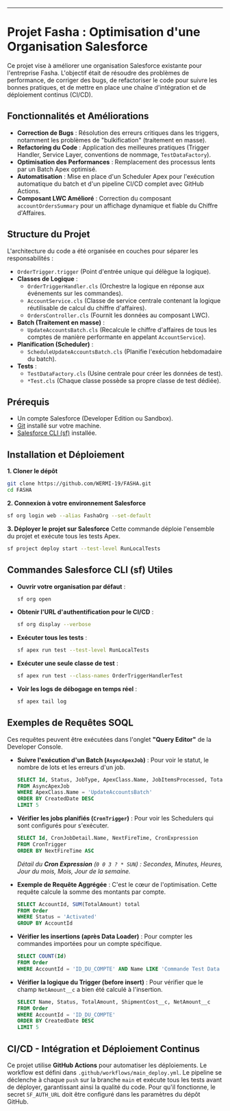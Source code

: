 
-----

# **Projet Fasha : Optimisation d'une Organisation Salesforce**

Ce projet vise à améliorer une organisation Salesforce existante pour l'entreprise Fasha. L'objectif était de résoudre des problèmes de performance, de corriger des bugs, de refactoriser le code pour suivre les bonnes pratiques, et de mettre en place une chaîne d'intégration et de déploiement continus (CI/CD).

## **Fonctionnalités et Améliorations**

  * **Correction de Bugs** : Résolution des erreurs critiques dans les triggers, notamment les problèmes de "bulkification" (traitement en masse).
  * **Refactoring du Code** : Application des meilleures pratiques (Trigger Handler, Service Layer, conventions de nommage, `TestDataFactory`).
  * **Optimisation des Performances** : Remplacement des processus lents par un Batch Apex optimisé.
  * **Automatisation** : Mise en place d'un Scheduler Apex pour l'exécution automatique du batch et d'un pipeline CI/CD complet avec GitHub Actions.
  * **Composant LWC Amélioré** : Correction du composant `accountOrdersSummary` pour un affichage dynamique et fiable du Chiffre d'Affaires.

## **Structure du Projet**

L'architecture du code a été organisée en couches pour séparer les responsabilités :

  * `OrderTrigger.trigger` (Point d'entrée unique qui délègue la logique).
  * **Classes de Logique** :
      * `OrderTriggerHandler.cls` (Orchestre la logique en réponse aux événements sur les commandes).
      * `AccountService.cls` (Classe de service centrale contenant la logique réutilisable de calcul du chiffre d'affaires).
      * `OrdersController.cls` (Fournit les données au composant LWC).
  * **Batch (Traitement en masse)** :
      * `UpdateAccountsBatch.cls` (Recalcule le chiffre d'affaires de tous les comptes de manière performante en appelant `AccountService`).
  * **Planification (Scheduler)** :
      * `ScheduleUpdateAccountsBatch.cls` (Planifie l'exécution hebdomadaire du batch).
  * **Tests** :
      * `TestDataFactory.cls` (Usine centrale pour créer les données de test).
      * `*Test.cls` (Chaque classe possède sa propre classe de test dédiée).

## **Prérequis**

  * Un compte Salesforce (Developer Edition ou Sandbox).
  * [Git](https://git-scm.com/) installé sur votre machine.
  * [Salesforce CLI (sf)](https://developer.salesforce.com/tools/sfdxcli) installée.

## **Installation et Déploiement**

**1. Cloner le dépôt**

```bash
git clone https://github.com/WERMI-19/FASHA.git
cd FASHA
```

**2. Connexion à votre environnement Salesforce**

```bash
sf org login web --alias FashaOrg --set-default
```

**3. Déployer le projet sur Salesforce**
Cette commande déploie l'ensemble du projet et exécute tous les tests Apex.

```bash
sf project deploy start --test-level RunLocalTests
```

## **Commandes Salesforce CLI (sf) Utiles**

  * **Ouvrir votre organisation par défaut** :

    ```bash
    sf org open
    ```

  * **Obtenir l'URL d'authentification pour le CI/CD** :

    ```bash
    sf org display --verbose
    ```

  * **Exécuter tous les tests** :

    ```bash
    sf apex run test --test-level RunLocalTests
    ```

  * **Exécuter une seule classe de test** :

    ```bash
    sf apex run test --class-names OrderTriggerHandlerTest
    ```

  * **Voir les logs de débogage en temps réel** :

    ```bash
    sf apex tail log
    ```

## **Exemples de Requêtes SOQL**

Ces requêtes peuvent être exécutées dans l'onglet **"Query Editor"** de la Developer Console.

  * **Suivre l'exécution d'un Batch (`AsyncApexJob`)** :
    Pour voir le statut, le nombre de lots et les erreurs d'un job.

    ```sql
    SELECT Id, Status, JobType, ApexClass.Name, JobItemsProcessed, TotalJobItems, NumberOfErrors, ExtendedStatus
    FROM AsyncApexJob
    WHERE ApexClass.Name = 'UpdateAccountsBatch'
    ORDER BY CreatedDate DESC
    LIMIT 5
    ```

  * **Vérifier les jobs planifiés (`CronTrigger`)** :
    Pour voir les Schedulers qui sont configurés pour s'exécuter.

    ```sql
    SELECT Id, CronJobDetail.Name, NextFireTime, CronExpression
    FROM CronTrigger
    ORDER BY NextFireTime ASC
    ```

    *Détail du **Cron Expression** (`0 0 3 ? * SUN`) : Secondes, Minutes, Heures, Jour du mois, Mois, Jour de la semaine.*

  * **Exemple de Requête Aggrégée** :
    C'est le cœur de l'optimisation. Cette requête calcule la somme des montants par compte.

    ```sql
    SELECT AccountId, SUM(TotalAmount) total
    FROM Order
    WHERE Status = 'Activated'
    GROUP BY AccountId
    ```

  * **Vérifier les insertions (après Data Loader)** :
    Pour compter les commandes importées pour un compte spécifique.

    ```sql
    SELECT COUNT(Id)
    FROM Order
    WHERE AccountId = 'ID_DU_COMPTE' AND Name LIKE 'Commande Test Data Loader %'
    ```

  * **Vérifier la logique du Trigger (before insert)** :
    Pour vérifier que le champ `NetAmount__c` a bien été calculé à l'insertion.

    ```sql
    SELECT Name, Status, TotalAmount, ShipmentCost__c, NetAmount__c
    FROM Order
    WHERE AccountId = 'ID_DU_COMPTE'
    ORDER BY CreatedDate DESC
    LIMIT 5
    ```

## **CI/CD - Intégration et Déploiement Continus**

Ce projet utilise **GitHub Actions** pour automatiser les déploiements. Le workflow est défini dans `.github/workflows/main_deploy.yml`. Le pipeline se déclenche à chaque `push` sur la branche `main` et exécute tous les tests avant de déployer, garantissant ainsi la qualité du code. Pour qu'il fonctionne, le secret `SF_AUTH_URL` doit être configuré dans les paramètres du dépôt GitHub.